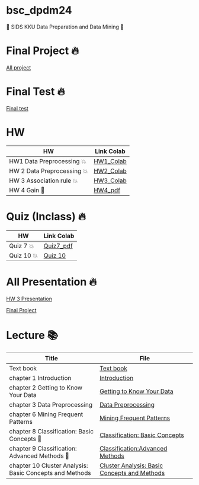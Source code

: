 # bsc_dpdm24 
:sunflower: SIDS KKU Data Preparation and Data Mining :sunflower:

# Final Project :fire:
[All project](Final_project)

# Final Test :fire:
[Final test](model.ipynb)

# HW

  | **HW**     | **Link Colab** |
  |-----------|-----------------|
  | HW1 Data Preprocessing :boom: |[HW1_Colab](Data_Preprocessing.ipynb)|
  | HW 2 Data Preprocessing :boom: |[HW2_Colab](Data_Preprocessing.ipynb)|
  | HW 3 Association rule :boom: |[HW3_Colab](HW3_BSC_DPDM.ipynb)|
  | HW 4 Gain :evergreen_tree: |[HW4_pdf](HW4.pdf)|

# Quiz (Inclass) :fire:

  | **HW**     | **Link Colab** |
  |-----------|-----------------|
  | Quiz 7 :boom:  |[Quiz7_pdf](Quiz7.pdf)|
  | Quiz 10 :boom:|[Quiz 10](Quiz10.pdf)|
  
# All Presentation :fire:

[HW 3 Presentation ](https://www.canva.com/design/DAGhWP8L8M0/a3ZgALv1k4_Nn7QYv6nDBw/view?utm_content=DAGhWP8L8M0&utm_campaign=designshare&utm_medium=link2&utm_source=uniquelinks&utlId=h4f5ef4d591)

[Final Project](https://www.canva.com/design/DAGhWGHlElQ/lcBYgmXkv3ZT8o8Juko5ww/view?utm_content=DAGhWGHlElQ&utm_campaign=designshare&utm_medium=link2&utm_source=uniquelinks&utlId=h6357eb6696)

# Lecture :books:
|**Title** |**File** |
|-----------|-----------------|
|Text book| [Text book](https://github.com/pennapha12/bsc_dpdm24/blob/main/lecture/%5B1%5D%20Data%20Mining%20-%20Concepts%20and%20Techniques%20(3rd%20Ed)%20(1).pdf)|
|chapter 1 Introduction | [Introduction](https://github.com/pennapha12/bsc_dpdm24/blob/main/lecture/Copy%20of%2001Intro.pdf)|
|chapter 2 Getting to Know Your Data | [Getting to Know Your Data](https://github.com/pennapha12/bsc_dpdm24/blob/main/lecture/Copy%20of%2002Data.pdf)|
|chapter 3 Data Preprocessing |[Data Preprocessing](https://github.com/pennapha12/bsc_dpdm24/blob/main/lecture/Copy%20of%2003Preprocessing.pdf)|
|chapter 6 Mining Frequent Patterns | [Mining Frequent Patterns](https://github.com/pennapha12/bsc_dpdm24/blob/main/lecture/Copy%20of%2006FPBasic.pdf)|
|chapter 8 Classification: Basic Concepts :evergreen_tree: |[Classification: Basic Concepts](https://github.com/pennapha12/bsc_dpdm24/blob/main/lecture/Copy%20of%2008ClassBasic.pdf)|
|chapter 9 Classification: Advanced Methods :evergreen_tree: |[Classification:Advanced Methods](https://github.com/pennapha12/bsc_dpdm24/blob/main/lecture/Copy%20of%2009ClassAdvanced.pdf)|
|chapter 10 Cluster Analysis: Basic Concepts and Methods |[Cluster Analysis: Basic Concepts and Methods](https://github.com/pennapha12/bsc_dpdm24/blob/main/lecture/Copy%20of%2010ClusBasic.pdf)|




